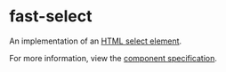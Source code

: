 # fast-select

An implementation of an [HTML select element](https://developer.mozilla.org/en-US/docs/Web/HTML/Element/select).

For more information, view the [component specification](../../../fast-foundation/src/select/select.spec.md).
